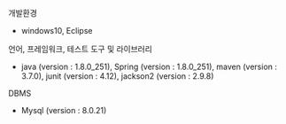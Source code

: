 개발환경
 - windows10, Eclipse

언어, 프레임워크, 테스트 도구 및 라이브러리
 - java (version : 1.8.0_251), Spring (version : 1.8.0_251), maven (version : 3.7.0), junit (version : 4.12), jackson2 (version : 2.9.8) 

DBMS
 - Mysql (version : 8.0.21)
